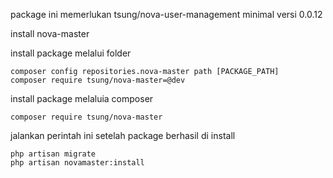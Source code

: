 package ini memerlukan tsung/nova-user-management minimal versi 0.0.12

install nova-master

install package melalui folder
```
composer config repositories.nova-master path [PACKAGE_PATH]
composer require tsung/nova-master=@dev
```

install package melaluia composer
```
composer require tsung/nova-master
```

jalankan perintah ini setelah package berhasil di install
```
php artisan migrate
php artisan novamaster:install
```


